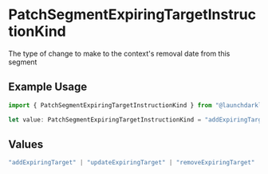 # PatchSegmentExpiringTargetInstructionKind

The type of change to make to the context's removal date from this segment

## Example Usage

```typescript
import { PatchSegmentExpiringTargetInstructionKind } from "@launchdarkly/mcp-server/models/components";

let value: PatchSegmentExpiringTargetInstructionKind = "addExpiringTarget";
```

## Values

```typescript
"addExpiringTarget" | "updateExpiringTarget" | "removeExpiringTarget"
```